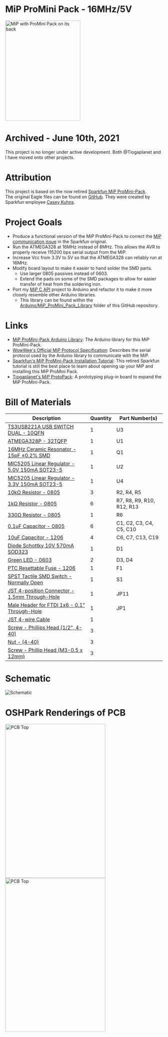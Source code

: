 # MiP ProMini Pack - 16MHz/5V
<img src="https://raw.githubusercontent.com/adamgreen/MiP_ProMini-Pack/master/images/20180416-02.jpg" alt="MiP with ProMini Pack on its back" width="240" height="320"/>

# Archived - June 10th, 2021
This project is no longer under active development. Both @Tiogaplanet and I have moved onto other projects.

# Attribution
This project is based on the now retired [Sparkfun MiP ProMini-Pack](https://www.sparkfun.com/products/retired/13058).<br>
The original Eagle files can be found on [GitHub](https://github.com/sparkfun/MiP_ProMini-Pack). They were created by
Sparkfun employee [Casey Kuhns](https://github.com/caseykuhns).


# Project Goals
* Produce a functional version of the MiP ProMini-Pack to correct the [MiP communication issue](https://github.com/WowWeeLabs/MiP-BLE-Protocol/issues/18) in the Sparkfun original.
* Run the ATMEGA328 at 16MHz instead of 8MHz. This allows the AVR to properly receive 115200 bps serial output from the
  MiP.
* Increase Vcc from 3.3V to 5V so that the ATMEGA328 can reliably run at 16MHz.
* Modify board layout to make it easier to hand solder the SMD parts.
  * Use larger 0805 passives instead of 0603.
  * Extend the pads on some of the SMD packages to allow for easier transfer of heat from the soldering iron.
* Port my [MiP C API](https://github.com/adamgreen/MiP-Capi) project to Arduino and refactor it to make it more closely resemble other Arduino libraries.
  * This library can be found within the [Arduino/MiP_ProMini_Pack_Library](Arduino/MiP_ProMini_Pack_Library#readme) folder of this GitHub repository.


# Links
* [MiP ProMini-Pack Arduino Library](Arduino/MiP_ProMini_Pack_Library#readme): The Arduino library for this MiP ProMini-Pack.<br>
* [WowWee's Official MiP Protocol Specification](https://github.com/WowWeeLabs/MiP-BLE-Protocol): Describes the serial protocol used by the Arduino library to communicate with the MiP.<br>
* [Sparkfun's MiP ProMini-Pack Installation Tutorial](https://learn.sparkfun.com/tutorials/hacking-the-mip---promini-pack): This retired Sparkfun tutorial is still the best place to learn about opening up your MiP and installing this MiP ProMini Pack.<br>
* [Tiogaplanet's MiP ProtoPack](https://github.com/Tiogaplanet/MiP_ProtoPack): A prototyping plug-in board to expand the MiP ProMini-Pack.<br>


# Bill of Materials
Description | Quantity | Part Number(s)
------------|----------|---------------
[TS3USB221A USB SWITCH DUAL - 10QFN](https://www.digikey.com/products/en?keywords=296-24019-1-ND) | 1 | U3
[ATMEGA328P - 32TQFP](https://www.digikey.com/products/en?keywords=ATMEGA328P-AURCT-ND) | 1 | U1
[16MHz Ceramic Resonator - 15pF ±0.2% SMD](https://www.digikey.com/products/en?keywords=490-1198-1-ND) | 1 | Q1
[MIC5205 Linear Regulator - 5.0V 150mA SOT23-5](https://www.digikey.com/products/en?keywords=576-1261-1-ND) | 1 | U2
[MIC5205 Linear Regulator - 3.3V 150mA SOT23-5](https://www.digikey.com/products/en?keywords=576-1259-1-ND) | 1 | U4
[10kΩ Resistor - 0805](https://www.adafruit.com/product/441) | 3 | R2, R4, R5
[1kΩ Resistor - 0805](https://www.adafruit.com/product/441) | 6 | R7, R8, R9, R10, R12, R13
[330Ω Resistor - 0805](https://www.adafruit.com/product/441) | 1 | R6
[0.1uF Capacitor - 0805](https://www.adafruit.com/product/441) | 6 | C1, C2, C3, C4, C5, C10
[10uF Capacitor - 1206](https://www.digikey.com/products/en?keywords=478-8235-1-ND) | 4 | C6, C7, C13, C19
[Diode Schottky 10V 570mA SOD323](https://www.digikey.com/products/en?keywords=ZLLS410CT-ND) | 1 | D1
[Green LED - 0603](https://www.digikey.com/products/en?keywords=160-1446-1-ND) | 2 | D3, D4
[PTC Resettable Fuse - 1206](https://www.digikey.com/products/en?keywords=507-1802-1-ND) | 1 | F1
[SPST Tactile SMD Switch - Normally Open](https://www.digikey.com/products/en?keywords=CKN9112CT-ND) | 1 | S1
[JST 4-position Connector - 1.5mm Through-Hole](https://www.digikey.com/products/en?keywords=455-1659-ND) | 1 | JP11
[Male Header for FTDI 1x6 - 0.1" Through-Hole](https://www.digikey.com/products/en?keywords=HDR100IMP40M-G-V-TH-ND) | 1 | JP1
[JST 4-wire Cable](https://www.digikey.com/product-detail/en/jst-sales-america-inc/A04ZR04ZR28H152A/455-3026-ND/6009402) | 1 |
[Screw - Phillips Head (1/2", 4-40)](https://www.sparkfun.com/products/10452) | 3 |
[Nut - (4-40)](https://www.sparkfun.com/products/10454) | 3 |
[Screw - Phillip Head (M3-0.5 x 12mm)](https://www.sparkfun.com/products/13227) | 3 |


# Schematic
![Schematic](https://raw.githubusercontent.com/adamgreen/MiP_ProMini-Pack/master/images/20180427-Schematic.png)

# OSHPark Renderings of PCB
<img src="https://raw.githubusercontent.com/adamgreen/MiP_ProMini-Pack/master/images/20180427-PCB-Top.png" alt="PCB Top" width="320" height="492"/>
<img src="https://raw.githubusercontent.com/adamgreen/MiP_ProMini-Pack/master/images/20180427-PCB-Bottom.png" alt="PCB Top" width="320" height="492"/>
